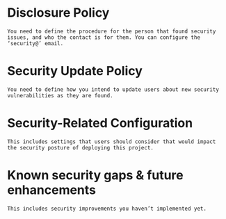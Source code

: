 # **Disclosure Policy** 
```
You need to define the procedure for the person that found security issues, and who the contact is for them. You can configure the ‘security@’ email.
```
# **Security Update Policy**
```
You need to define how you intend to update users about new security vulnerabilities as they are found.
```
# **Security-Related Configuration**
```
This includes settings that users should consider that would impact the security posture of deploying this project.
```
# **Known security gaps & future enhancements** 
```
This includes security improvements you haven’t implemented yet.
```